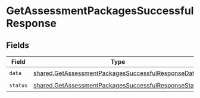 # GetAssessmentPackagesSuccessfulResponse


## Fields

| Field                                                                                                                        | Type                                                                                                                         | Required                                                                                                                     | Description                                                                                                                  |
| ---------------------------------------------------------------------------------------------------------------------------- | ---------------------------------------------------------------------------------------------------------------------------- | ---------------------------------------------------------------------------------------------------------------------------- | ---------------------------------------------------------------------------------------------------------------------------- |
| `data`                                                                                                                       | [shared.GetAssessmentPackagesSuccessfulResponseData](../../models/shared/getassessmentpackagessuccessfulresponsedata.md)     | :heavy_check_mark:                                                                                                           | N/A                                                                                                                          |
| `status`                                                                                                                     | [shared.GetAssessmentPackagesSuccessfulResponseStatus](../../models/shared/getassessmentpackagessuccessfulresponsestatus.md) | :heavy_check_mark:                                                                                                           | N/A                                                                                                                          |